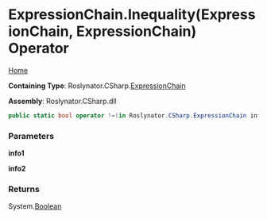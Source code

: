 # ExpressionChain\.Inequality\(ExpressionChain, ExpressionChain\) Operator

[Home](../../../../README.md)

**Containing Type**: Roslynator\.CSharp\.[ExpressionChain](../README.md)

**Assembly**: Roslynator\.CSharp\.dll

```csharp
public static bool operator !=(in Roslynator.CSharp.ExpressionChain info1, in Roslynator.CSharp.ExpressionChain info2)
```

### Parameters

**info1**

**info2**

### Returns

System\.[Boolean](https://docs.microsoft.com/en-us/dotnet/api/system.boolean)

